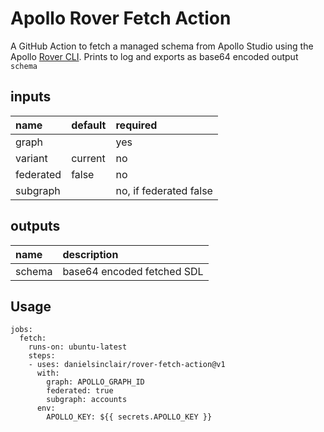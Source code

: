 # Apollo Rover Fetch Action

A GitHub Action to fetch a managed schema from Apollo Studio using the Apollo [Rover CLI](https://www.apollographql.com/docs/rover/). Prints to log and exports as base64 encoded output `schema`

## inputs
| name       | default | required               |
| :--------- | :------ | :--------------------- |
| graph      |         | yes                    |
| variant    | current | no                     |
| federated  | false   | no                     |
| subgraph   |         | no, if federated false |

## outputs
| name   | description                |
| :----- | :------------------------- |
| schema | base64 encoded fetched SDL |

## Usage
```
jobs:
  fetch:
    runs-on: ubuntu-latest
    steps:
    - uses: danielsinclair/rover-fetch-action@v1
      with:
        graph: APOLLO_GRAPH_ID
        federated: true
        subgraph: accounts
      env:
        APOLLO_KEY: ${{ secrets.APOLLO_KEY }}
```